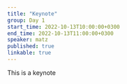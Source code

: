 ```yaml
---
title: "Keynote"
group: Day 1
start_time: 2022-10-13T10:00:00+0300
end_time: 2022-10-13T11:00:00+0300
speaker: matz
published: true
linkable: true
---
```


This is a keynote
